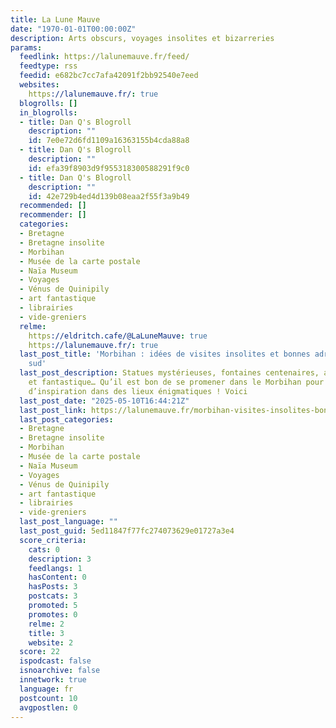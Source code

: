 ```yaml
---
title: La Lune Mauve
date: "1970-01-01T00:00:00Z"
description: Arts obscurs, voyages insolites et bizarreries
params:
  feedlink: https://lalunemauve.fr/feed/
  feedtype: rss
  feedid: e682bc7cc7afa42091f2bb92540e7eed
  websites:
    https://lalunemauve.fr/: true
  blogrolls: []
  in_blogrolls:
  - title: Dan Q's Blogroll
    description: ""
    id: 7e0e72d6fd1109a16363155b4cda88a8
  - title: Dan Q's Blogroll
    description: ""
    id: efa39f8903d9f955318300588291f9c0
  - title: Dan Q's Blogroll
    description: ""
    id: 42e729b4ed4d139b08eaa2f55f3a9b49
  recommended: []
  recommender: []
  categories:
  - Bretagne
  - Bretagne insolite
  - Morbihan
  - Musée de la carte postale
  - Naïa Museum
  - Voyages
  - Vénus de Quinipily
  - art fantastique
  - librairies
  - vide-greniers
  relme:
    https://eldritch.cafe/@LaLuneMauve: true
    https://lalunemauve.fr/: true
  last_post_title: 'Morbihan : idées de visites insolites et bonnes adresses en Bretagne
    sud'
  last_post_description: Statues mystérieuses, fontaines centenaires, art macabre
    et fantastique… Qu’il est bon de se promener dans le Morbihan pour faire le plein
    d’inspiration dans des lieux énigmatiques ! Voici
  last_post_date: "2025-05-10T16:44:21Z"
  last_post_link: https://lalunemauve.fr/morbihan-visites-insolites-bonnes-adresses/
  last_post_categories:
  - Bretagne
  - Bretagne insolite
  - Morbihan
  - Musée de la carte postale
  - Naïa Museum
  - Voyages
  - Vénus de Quinipily
  - art fantastique
  - librairies
  - vide-greniers
  last_post_language: ""
  last_post_guid: 5ed11847f77fc274073629e01727a3e4
  score_criteria:
    cats: 0
    description: 3
    feedlangs: 1
    hasContent: 0
    hasPosts: 3
    postcats: 3
    promoted: 5
    promotes: 0
    relme: 2
    title: 3
    website: 2
  score: 22
  ispodcast: false
  isnoarchive: false
  innetwork: true
  language: fr
  postcount: 10
  avgpostlen: 0
---
```

